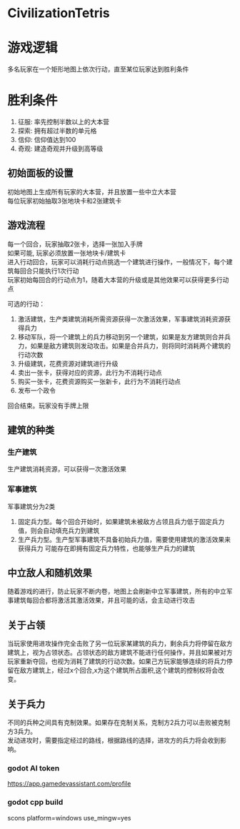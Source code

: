 # CivilizationTetris  

# 游戏逻辑   
多名玩家在一个矩形地图上依次行动，直至某位玩家达到胜利条件  

# 胜利条件  
1. 征服: 率先控制半数以上的大本营    
2. 探索: 拥有超过半数的单元格  
3. 信仰: 信仰值达到100  
4. 奇观: 建造奇观并升级到高等级

## 初始面板的设置  
初始地图上生成所有玩家的大本营，并且放置一些中立大本营  
每位玩家初始抽取3张地块卡和2张建筑卡  

## 游戏流程
每一个回合，玩家抽取2张卡，选择一张加入手牌  
如果可能, 玩家必须放置一张地块卡/建筑卡  
进入行动回合，玩家可以消耗行动点挑选一个建筑进行操作，一般情况下，每个建筑每回合只能执行1次行动  
玩家初始每回合的行动点为1，随着大本营的升级或是其他效果可以获得更多行动点  

可选的行动：
1. 激活建筑，生产类建筑消耗所需资源获得一次激活效果，军事建筑消耗资源获得兵力
2. 移动军队，将一个建筑上的兵力移动到另一个建筑，如果是友方建筑则合并兵力，如果是敌方建筑则发动攻击。如果是合并兵力，则将同时消耗两个建筑的行动次数
3. 升级建筑，花费资源对建筑进行升级
4. 卖出一张卡，获得对应的资源，此行为不消耗行动点
5. 购买一张卡，花费资源购买一张新卡，此行为不消耗行动点
6. 发布一个政令

回合结束。玩家没有手牌上限

## 建筑的种类
### 生产建筑
生产建筑消耗资源，可以获得一次激活效果

### 军事建筑
军事建筑分为2类
1. 固定兵力型。每个回合开始时，如果建筑未被敌方占领且兵力低于固定兵力值，则会自动填充兵力到建筑
2. 生产兵力型。生产型军事建筑不具备初始兵力值，需要使用建筑的激活效果来获得兵力
可能存在即拥有固定兵力特性，也能够生产兵力的建筑

## 中立敌人和随机效果
随着游戏的进行，防止玩家不断内卷，地图上会刷新中立军事建筑，所有的中立军事建筑每回合都将激活其激活效果，并且可能的话，会主动进行攻击

## 关于占领
当玩家使用进攻操作完全击败了另一位玩家某建筑的兵力，剩余兵力将停留在敌方建筑上，视为占领状态。占领状态的敌方建筑不能进行任何操作，并且如果被对方玩家重新夺回，也视为消耗了建筑的行动次数。如果己方玩家能够连续的将兵力停留在敌方建筑上，经过x个回合,x为这个建筑所占面积,这个建筑的控制权将会改变。  

## 关于兵力
不同的兵种之间具有克制效果。如果存在克制关系，克制方2兵力可以击败被克制方3兵力。  
发动进攻时，需要指定经过的路线，根据路线的选择，进攻方的兵力将会收到影响。  


### godot AI token
https://app.gamedevassistant.com/profile  

### godot cpp build
scons platform=windows use_mingw=yes  
